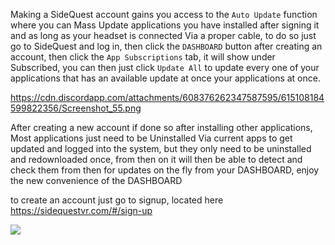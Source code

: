 Making a SideQuest account gains you access to the `Auto Update` function where you can Mass Update applications you have installed after signing it and as long as your headset is connected Via a proper cable, to do so just go to SideQuest and log in, then click the `DASHBOARD` button after creating an account, then click the `App Subscriptions` tab, it will show under Subscribed, you can then just click `Update All` to update every one of your applications that has an available update at once your applications at once.

https://cdn.discordapp.com/attachments/608376262347587595/615108184599822356/Screenshot_55.png

After creating a new account if done so after installing other applications, Most applications just need to be Uninstalled Via current apps to get updated and logged into the system, but they only  need to be uninstalled and redownloaded once,  from then on it will then be able to detect and check them from then for updates on the fly from your DASHBOARD, enjoy the new convenience of the DASHBOARD

to create an account just go to signup, located here
https://sidequestvr.com/#/sign-up

![](https://cdn.discordapp.com/attachments/590517701982814210/605180597186330625/Screenshot_989.png)